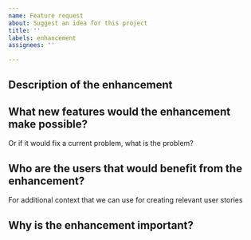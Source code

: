 ```yaml
---
name: Feature request
about: Suggest an idea for this project
title: ''
labels: enhancement
assignees: ''

---
```


## Description of the enhancement

## What new features would the enhancement make possible?
Or if it would fix a current problem, what is the problem?

## Who are the users that would benefit from the enhancement?
For additional context that we can use for creating relevant user stories

## Why is the enhancement important?
